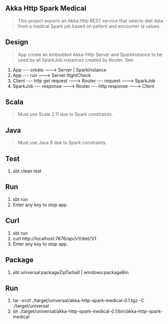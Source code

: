 Akka Http Spark Medical
-----------------------
>This project exports an Akka Http REST service that selects diet data from a medical Spark job based on
>patient and encounter id values.

Design
------
>App create an embedded Akka-Http Server and SparkInstance to be used by all SparkJob instances created
>by Router. See:
1. App --- create ---> Server | SparkInstance
2. App --- run ---> Server.flightCheck
3. Client --- http get request ---> Router --- request ---> SparkJob
4. SparkJob --- response ---> Router --- http response ---> Client

Scala
-----
>Must use Scala 2.11 due to Spark constraints.

Java
----
>Must use Java 8 due to Spark constraints.

Test
----
1. sbt clean test

Run
---
1. sbt run
2. Enter any key to stop app.

Curl
----
1. sbt run
2. curl http://localhost:7676/api/v1/diet/1/1
3. Enter any key to stop app.

Package
-------
1. sbt universal:packageZipTarball | windows:packageBin

Run
---
1. tar -xvzf ./target/universal/akka-http-spark-medical-0.1.tgz -C ./target/universal
2. sh ./target/universal/akka-http-spark-medical-0.1/bin/akka-http-spark-medical